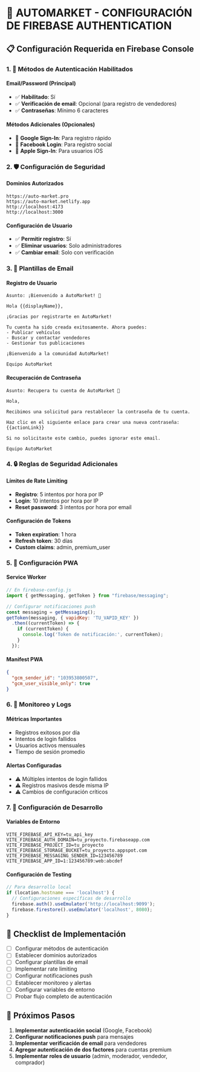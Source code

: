 # 🔐 AUTOMARKET - CONFIGURACIÓN DE FIREBASE AUTHENTICATION

## 📋 Configuración Requerida en Firebase Console

### 1. 🔑 Métodos de Autenticación Habilitados

#### Email/Password (Principal)
- ✅ **Habilitado**: Sí
- ✅ **Verificación de email**: Opcional (para registro de vendedores)
- ✅ **Contraseñas**: Mínimo 6 caracteres

#### Métodos Adicionales (Opcionales)
- 📱 **Google Sign-In**: Para registro rápido
- 📱 **Facebook Login**: Para registro social
- 📱 **Apple Sign-In**: Para usuarios iOS

### 2. 🛡️ Configuración de Seguridad

#### Dominios Autorizados
```
https://auto-market.pro
https://auto-market.netlify.app
http://localhost:4173
http://localhost:3000
```

#### Configuración de Usuario
- ✅ **Permitir registro**: Sí
- ✅ **Eliminar usuarios**: Solo administradores
- ✅ **Cambiar email**: Solo con verificación

### 3. 📧 Plantillas de Email

#### Registro de Usuario
```
Asunto: ¡Bienvenido a AutoMarket! 🚗

Hola {{displayName}},

¡Gracias por registrarte en AutoMarket!

Tu cuenta ha sido creada exitosamente. Ahora puedes:
- Publicar vehículos
- Buscar y contactar vendedores
- Gestionar tus publicaciones

¡Bienvenido a la comunidad AutoMarket!

Equipo AutoMarket
```

#### Recuperación de Contraseña
```
Asunto: Recupera tu cuenta de AutoMarket 🔑

Hola,

Recibimos una solicitud para restablecer la contraseña de tu cuenta.

Haz clic en el siguiente enlace para crear una nueva contraseña:
{{actionLink}}

Si no solicitaste este cambio, puedes ignorar este email.

Equipo AutoMarket
```

### 4. 🔒 Reglas de Seguridad Adicionales

#### Límites de Rate Limiting
- **Registro**: 5 intentos por hora por IP
- **Login**: 10 intentos por hora por IP
- **Reset password**: 3 intentos por hora por email

#### Configuración de Tokens
- **Token expiration**: 1 hora
- **Refresh token**: 30 días
- **Custom claims**: admin, premium_user

### 5. 📱 Configuración PWA

#### Service Worker
```javascript
// En firebase-config.js
import { getMessaging, getToken } from "firebase/messaging";

// Configurar notificaciones push
const messaging = getMessaging();
getToken(messaging, { vapidKey: 'TU_VAPID_KEY' })
  .then((currentToken) => {
    if (currentToken) {
      console.log('Token de notificación:', currentToken);
    }
  });
```

#### Manifest PWA
```json
{
  "gcm_sender_id": "103953800507",
  "gcm_user_visible_only": true
}
```

### 6. 🚨 Monitoreo y Logs

#### Métricas Importantes
- Registros exitosos por día
- Intentos de login fallidos
- Usuarios activos mensuales
- Tiempo de sesión promedio

#### Alertas Configuradas
- ⚠️ Múltiples intentos de login fallidos
- ⚠️ Registros masivos desde misma IP
- ⚠️ Cambios de configuración críticos

### 7. 🔧 Configuración de Desarrollo

#### Variables de Entorno
```env
VITE_FIREBASE_API_KEY=tu_api_key
VITE_FIREBASE_AUTH_DOMAIN=tu_proyecto.firebaseapp.com
VITE_FIREBASE_PROJECT_ID=tu_proyecto
VITE_FIREBASE_STORAGE_BUCKET=tu_proyecto.appspot.com
VITE_FIREBASE_MESSAGING_SENDER_ID=123456789
VITE_FIREBASE_APP_ID=1:123456789:web:abcdef
```

#### Configuración de Testing
```javascript
// Para desarrollo local
if (location.hostname === 'localhost') {
  // Configuraciones específicas de desarrollo
  firebase.auth().useEmulator('http://localhost:9099');
  firebase.firestore().useEmulator('localhost', 8080);
}
```

## 📝 Checklist de Implementación

- [ ] Configurar métodos de autenticación
- [ ] Establecer dominios autorizados
- [ ] Configurar plantillas de email
- [ ] Implementar rate limiting
- [ ] Configurar notificaciones push
- [ ] Establecer monitoreo y alertas
- [ ] Configurar variables de entorno
- [ ] Probar flujo completo de autenticación

## 🚀 Próximos Pasos

1. **Implementar autenticación social** (Google, Facebook)
2. **Configurar notificaciones push** para mensajes
3. **Implementar verificación de email** para vendedores
4. **Agregar autenticación de dos factores** para cuentas premium
5. **Implementar roles de usuario** (admin, moderador, vendedor, comprador)
